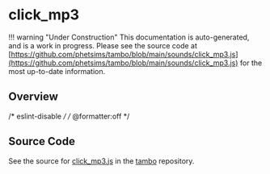 # click_mp3

!!! warning "Under Construction"
    This documentation is auto-generated, and is a work in progress. Please see the source code at
    [https://github.com/phetsims/tambo/blob/main/sounds/click_mp3.js](https://github.com/phetsims/tambo/blob/main/sounds/click_mp3.js) for the most up-to-date information.

## Overview

/* eslint-disable */
/* @formatter:off */



## Source Code

See the source for [click_mp3.js](https://github.com/phetsims/tambo/blob/main/sounds/click_mp3.js) in the [tambo](https://github.com/phetsims/tambo) repository.
